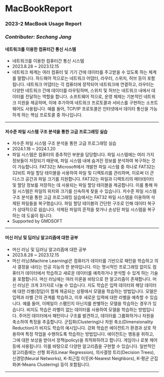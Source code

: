 # MacBookReport

### 2023-2 MacBook Usage Report

### *Contributer: Sechang Jang*

#### 네트워크를 이용한 컴퓨터간 통신 시스템

- 네트워크를 이용한 컴퓨터간 통신 시스템
- 2023.8.28 ~ 2023.12.15
- 네트워크 체계는 여러 컴퓨터 및 기기 간에 데이터를 주고받을 수 있도록 하는 체계를 말합니다. 하드웨어 적으로는 네트워크 어댑터, 라우터, 스위치, 허브 등이 포함됩니다. 네트워크 어댑터는 각 컴퓨터에 장착되어 네트워크에 연결하고, 라우터는 다양한 네트워크 간에 데이터를 라우팅하며, 스위치 및 허브는 네트워크 내에서 데이터를 전달하는 역할을 합니다. 소프트웨어 적으로, 운영 체제는 기본적인 네트워크 지원을 제공하며, 이에 추가하여 네트워크 프로토콜과 서비스를 구현하는 소프트웨어도 사용됩니다. 예를 들어, TCP/IP 프로토콜은 인터넷에서 데이터 통신을 가능하게 하는 핵심 프로토콜 중 하나입니다.

---

#### 저수준 파일 시스템 구조 분석을 통한 고급 프로그래밍 실습

- 저수준 파일 시스템 구조 분석을 통한 고급 프로그래밍 실습
- 2024.1.18 ~ 2024.1.20
- 파일 시스템은 컴퓨터의 중추적인 부분을 담당합니다. 파일 시스템에는 여러 가지 정보들이 저장되기 때문에, 파일 시스템 내에 숨겨진 정보를 분석하여 복구하는 것이 가능합니다. FAT32는 Microsoft에서 개발한 파일 시스템 중 하나로 FAT32는 32비트 파일 할당 테이블을 사용하여 파일 및 디렉토리를 관리하며, 이로써 더 큰 디스크 공간과 파일 크기를 지원합니다. FAT32는 파일과 디렉토리의 메타데이터 및 할당 정보를 저장하는 데 사용되는 파일 할당 테이블을 제공합니다. 이를 통해 파일 시스템은 파일의 위치와 크기를 신속하게 찾을 수 있습니다.
저수준 파일 시스템 구조 분석을 통한 고급 프로그래밍 실습에서는 FAT32 파일 시스템을 이용하여 삭제된 파일들을 복구했습니다. 파일 할당 테이블의 간단한 구조로 인해 데이터 복구가 상대적으로 쉽습니다. 삭제된 파일의 흔적을 찾거나 손상된 파일 시스템을 복구하는 데 도움이 됩니다. 
- Supported by GMDSOFT

---

#### 머신 러닝 및 딥러닝 알고리즘에 대한 공부

- 머신 러닝 및 딥러닝 알고리즘에 대한 공부
- 2023.8.28 ~ 2023.12.15
- 머신 러닝(Machine Learning)은 컴퓨터가 데이터를 기반으로 패턴을 학습하고 의사 결정을 내리는 인공 지능의 한 분야입니다. 이는 명시적인 프로그래밍 없이도 컴퓨터가 데이터에서 학습하고 새로운 데이터를 예측하거나 분석할 수 있게 하는 기술을 포함합니다.
머신 러닝에는 여러 이론을 바탕으로 한 알고리즘이 존재합니다. 머신 러닝은 크게 3가지로 나눌 수 있습니다. 지도 학습은 입력 데이터와 해당 데이터에 대한 라벨(정답)이 함께 제공되는 상황에서 모델을 학습하는 방법입니다. 모델은 입력과 라벨 간의 관계를 학습하고, 이후 새로운 입력에 대한 라벨을 예측할 수 있습니다. 예를 들어, 이메일이 스팸인지 아닌지를 판별하는 모델을 학습하는 경우가 있습니다. 비지도 학습은 라벨이 없는 데이터를 사용하여 모델을 학습하는 방법입니다. 주어진 데이터에서 패턴이나 구조를 발견하고, 데이터를 그룹화하거나 차원을 축소하여 특징을 추출합니다. 군집화(Clustering)나 차원 축소(Dimensionality Reduction)가 비지도 학습의 예시입니다. 강화 학습은 에이전트가 환경과 상호 작용하며 특정 작업을 수행하도록 학습하는 방법입니다. 에이전트는 행동을 취하고, 그에 대한 보상을 받아서 정책(policy)을 최적화하려고 합니다. 게임이나 로봇 제어 등에 사용됩니다.
이를 바탕으로 다양한 알고리즘을 구현할 수 있습니다. 일반적인 알고리즘에는 선형 회귀(Linear Regression), 의사결정 트리(Decision Trees), 신경망(Neural Networks), K-최근접 이웃(K-Nearest Neighbors), K-평균 군집화(K-Means Clustering) 등이 포함됩니다.
---
